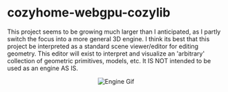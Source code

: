 # cozyhome-webgpu-cozylib
This project seems to be growing much larger than I anticipated, as I partly switch the focus into a more general 3D engine.
I think its best that this project be interpreted as a standard scene viewer/editor for editing geometry. This editor will exist
to interpret and visualize an 'arbitrary' collection of geometric primitives, models, etc. It IS NOT intended to be used as an
engine AS IS. 

<p align="center">
  <img src="chest" alt="Engine Gif"/>
</p>
